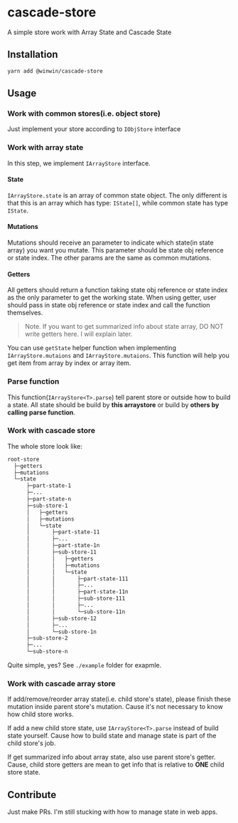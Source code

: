# cascade-store

A simple store work with Array State and Cascade State

## Installation

```bash
yarn add @winwin/cascade-store
```

## Usage

### Work with common stores(i.e. object store)

Just implement your store according to `IObjStore` interface

### Work with array state

In this step, we implement `IArrayStore` interface.

#### State

`IArrayStore.state` is an array of common state object. The only different is that this is an array which has type: `IState[]`, while common state has type `IState`.

#### Mutations

Mutations should receive an parameter to indicate which state(in state array) you want you mutate. This parameter should be state obj reference or state index. The other params are the same as common mutations.

#### Getters

All getters should return a function taking state obj reference or state index as the only parameter to get the working state. When using getter, user should pass in state obj reference or state index and call the function themselves.

> Note. If you want to get summarized info about state array, DO NOT write getters here. I will explain later.

You can use `getState` helper function when implementing `IArrayStore.mutaions` and `IArrayStore.mutaions`. This function will help you get item from array by index or array item.

### Parse function

This function(`IArrayStore<T>.parse`) tell parent store or outside how to build a state. All state should be build by **this arraystore** or build by **others by calling parse function**.

### Work with cascade store

The whole store look like:

```txt
root-store
  ├─getters
  ├─mutations
  └─state
      ├─part-state-1
      ├─...
      ├─part-state-n
      ├─sub-store-1
      │   ├─getters
      │   ├─mutations
      │   └─state
      │       ├─part-state-11
      │       ├─...
      │       ├─part-state-1n
      │       ├─sub-store-11
      │       │   ├─getters
      │       │   ├─mutations
      │       │   └─state
      │       │       ├─part-state-111
      │       │       ├─...
      │       │       ├─part-state-11n
      │       │       ├─sub-store-111
      │       │       ├─...
      │       │       └─sub-store-11n
      │       ├─sub-store-12
      │       ├─...
      │       └─sub-store-1n
      ├─sub-store-2
      ├─...
      └─sub-store-n
```

Quite simple, yes? See `./example` folder for exapmle.

### Work with cascade array store

If add/remove/reorder array state(i.e. child store's state), please finish these mutation inside parent store's mutation. Cause it's not necessary to know how child store works.

If add a new child store state, use `IArrayStore<T>.parse` instead of build state yourself. Cause how to build state and manage state is part of the child store's job.

If get summarized info about array state, also use parent store's getter. Cause, child store getters are mean to get info that is relative to **ONE** child store state.

## Contribute

Just make PRs. I'm still stucking with how to manage state in web apps.
